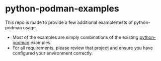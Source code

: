 # python-podman-examples
This repo is made to provide a few additional example/tests of python-podman usage.

- Most of the examples are simply combinations of the existing [python-podman](https://github.com/containers/python-podman) examples.
- For all requirements, please review that project and ensure you have configured your environment correctly.

